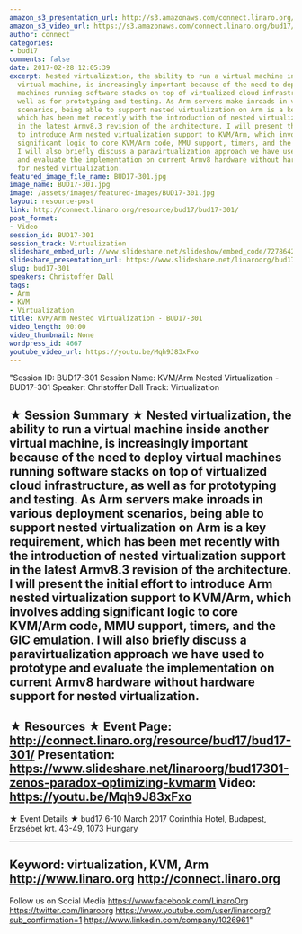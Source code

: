 ```yaml
---
amazon_s3_presentation_url: http://s3.amazonaws.com/connect.linaro.org/bud17/Presentations/BUD17-301%20-%20KVM-Arm%20Nested%20Virtualization.pdf
amazon_s3_video_url: https://s3.amazonaws.com/connect.linaro.org/bud17/Videos/Wednesday/Bud17-301%20KVM%20%20Arm%20Nested%20Virtualization.mp4
author: connect
categories:
- bud17
comments: false
date: 2017-02-28 12:05:39
excerpt: Nested virtualization, the ability to run a virtual machine inside another
  virtual machine, is increasingly important because of the need to deploy virtual
  machines running software stacks on top of virtualized cloud infrastructure, as
  well as for prototyping and testing. As Arm servers make inroads in various deployment
  scenarios, being able to support nested virtualization on Arm is a key requirement,
  which has been met recently with the introduction of nested virtualization support
  in the latest Armv8.3 revision of the architecture. I will present the initial effort
  to introduce Arm nested virtualization support to KVM/Arm, which involves adding
  significant logic to core KVM/Arm code, MMU support, timers, and the GIC emulation.
  I will also briefly discuss a paravirtualization approach we have used to prototype
  and evaluate the implementation on current Armv8 hardware without hardware support
  for nested virtualization.
featured_image_file_name: BUD17-301.jpg
image_name: BUD17-301.jpg
image: /assets/images/featured-images/BUD17-301.jpg
layout: resource-post
link: http://connect.linaro.org/resource/bud17/bud17-301/
post_format:
- Video
session_id: BUD17-301
session_track: Virtualization
slideshare_embed_url: //www.slideshare.net/slideshow/embed_code/72786421
slideshare_presentation_url: https://www.slideshare.net/linaroorg/bud17301-zenos-paradox-optimizing-kvmarm
slug: bud17-301
speakers: Christoffer Dall
tags:
- Arm
- KVM
- Virtualization
title: KVM/Arm Nested Virtualization - BUD17-301
video_length: 00:00
video_thumbnail: None
wordpress_id: 4667
youtube_video_url: https://youtu.be/Mqh9J83xFxo
---
```


"Session ID: BUD17-301
Session Name: KVM/Arm Nested Virtualization - BUD17-301
Speaker: Christoffer Dall
Track: Virtualization


★ Session Summary ★
Nested virtualization, the ability to run a virtual machine inside another virtual machine, is increasingly important because of the need to deploy virtual machines running software stacks on top of virtualized cloud infrastructure, as well as for prototyping and testing. As Arm servers make inroads in various deployment scenarios, being able to support nested virtualization on Arm is a key requirement, which has been met recently with the introduction of nested virtualization support in the latest Armv8.3 revision of the architecture. I will present the initial effort to introduce Arm nested virtualization support to KVM/Arm, which involves adding significant logic to core KVM/Arm code, MMU support, timers, and the GIC emulation. I will also briefly discuss a paravirtualization approach we have used to prototype and evaluate the implementation on current Armv8 hardware without hardware support for nested virtualization.
---------------------------------------------------
★ Resources ★
Event Page: http://connect.linaro.org/resource/bud17/bud17-301/
Presentation: https://www.slideshare.net/linaroorg/bud17301-zenos-paradox-optimizing-kvmarm
Video: https://youtu.be/Mqh9J83xFxo
 ---------------------------------------------------

★ Event Details ★
bud17
6-10 March 2017
Corinthia Hotel, Budapest,
Erzsébet krt. 43-49,
1073 Hungary

---------------------------------------------------
Keyword: virtualization, KVM, Arm
http://www.linaro.org
http://connect.linaro.org
---------------------------------------------------
Follow us on Social Media
https://www.facebook.com/LinaroOrg
https://twitter.com/linaroorg
https://www.youtube.com/user/linaroorg?sub_confirmation=1
https://www.linkedin.com/company/1026961"
